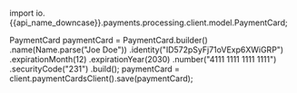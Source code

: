 
import io.{{api_name_downcase}}.payments.processing.client.model.PaymentCard;

PaymentCard paymentCard = PaymentCard.builder()
    .name(Name.parse("Joe Doe"))
    .identity("ID572pSyFj71oVExp6XWiGRP")
    .expirationMonth(12)
    .expirationYear(2030)
    .number("4111 1111 1111 1111")
    .securityCode("231")
    .build(); 
paymentCard = client.paymentCardsClient().save(paymentCard);
